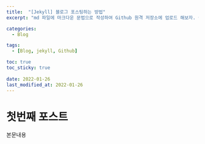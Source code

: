 ```yaml
---
title:  "[Jekyll] 블로그 포스팅하는 방법"
excerpt: "md 파일에 마크다운 문법으로 작성하여 Github 원격 저장소에 업로드 해보자. 에디터는 Visual Studio code 사용! 로컬 서버에서 확인도 해보자. "

categories:
  - Blog

tags:
  - [Blog, jekyll, Github]

toc: true
toc_sticky: true
 
date: 2022-01-26
last_modified_at: 2022-01-26
---
```


# 첫번째 포스트
본문내용
